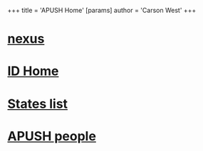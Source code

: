 +++
 title = 'APUSH Home'
[params]
	author = 'Carson West'
+++
# [nexus](./../nexus/)
# [ID Home](./../id-home/)
# [States list](./../states-list/)
# [APUSH people](./../apush-people/)
